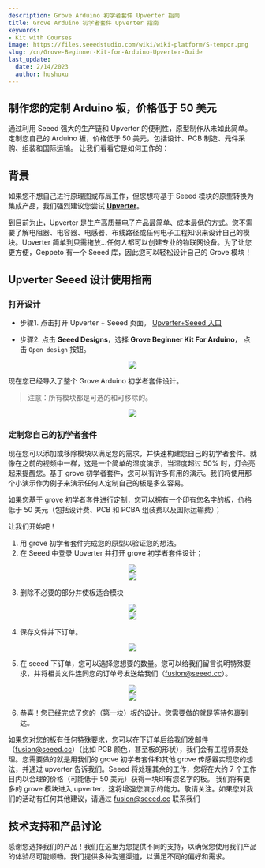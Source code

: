 ```yaml
---
description: Grove Arduino 初学者套件 Upverter 指南
title: Grove Arduino 初学者套件 Upverter 指南
keywords:
- Kit with Courses
image: https://files.seeedstudio.com/wiki/wiki-platform/S-tempor.png
slug: /cn/Grove-Beginner-Kit-for-Arduino-Upverter-Guide
last_update:
  date: 2/14/2023
  author: hushuxu
---
```

## 制作您的定制 Arduino 板，价格低于 50 美元

通过利用 Seeed 强大的生产链和 Upverter 的便利性，原型制作从未如此简单。定制您自己的 Arduino 板，价格低于 50 美元，包括设计、PCB 制造、元件采购、组装和国际运输。
让我们看看它是如何工作的：


## 背景

如果您不想自己进行原理图或布局工作，但您想将基于 Seeed 模块的原型转换为集成产品，我们强烈建议您尝试 [**Upverter**](https://geppetto.seeedstudio.com/)。

到目前为止，Upverter 是生产高质量电子产品最简单、成本最低的方式。您不需要了解电阻器、电容器、电感器、布线路径或任何电子工程知识来设计自己的模块。Upverter 简单到只需拖放...任何人都可以创建专业的物联网设备。为了让您更方便，Geppeto 有一个 Seeed 库，因此您可以轻松设计自己的 Grove 模块！

## Upverter Seeed 设计使用指南

### 打开设计

- 步骤1. 点击打开 Upverter + Seeed 页面。
[Upverter+Seeed 入口](https://geppetto.seeedstudio.com/)


- 步骤2. 点击 **Seeed Designs**，选择 **Grove Beginner Kit For Arduino**，
点击 `Open design` 按钮。

<div align="center"><img src="https://files.seeedstudio.com/wiki/Geppetto/wiki-01.png" /></div>


现在您已经导入了整个 Grove Arduino 初学者套件设计。

> 注意：所有模块都是可选的和可移除的。

<div align="center"><img src="https://files.seeedstudio.com/wiki/Grove-Beginner-Kit-for-Arduino-Geppetto-Guide/88888.png" /></div>


### 定制您自己的初学者套件

现在您可以添加或移除模块以满足您的需求，并快速构建您自己的初学者套件。就像在之前的视频中一样，这是一个简单的湿度演示，当湿度超过 50% 时，灯会亮起来提醒您。基于 grove 初学者套件，您可以有许多有用的演示。我们将使用那个小演示作为例子来演示任何人定制自己的板是多么容易。

如果您基于 grove 初学者套件进行定制，您可以拥有一个印有您名字的板，价格低于 50 美元（包括设计费、PCB 和 PCBA 组装费以及国际运输费）；

让我们开始吧！
1. 用 grove 初学者套件完成您的原型以验证您的想法。
2. 在 Seeed 中登录 Upverter 并打开 grove 初学者套件设计；

<div align="center"><img src="https://files.seeedstudio.com/wiki/Grove-Beginner-Kit-for-Arduino-Geppetto-Guide/1111.png" /></div>


<div align="center"><img src="https://files.seeedstudio.com/wiki/Grove-Beginner-Kit-for-Arduino-Geppetto-Guide/222.png" /></div>


3. 删除不必要的部分并使板适合模块


<div align="center"><img src="https://files.seeedstudio.com/wiki/Grove-Beginner-Kit-for-Arduino-Geppetto-Guide/3333.png" /></div>


<div align="center"><img src="https://files.seeedstudio.com/wiki/Grove-Beginner-Kit-for-Arduino-Geppetto-Guide/4444.png" /></div>


4. 保存文件并下订单。

<div align="center"><img src="https://files.seeedstudio.com/wiki/Grove-Beginner-Kit-for-Arduino-Geppetto-Guide/5555.png" /></div>

5. 在 seeed 下订单，您可以选择您想要的数量。您可以给我们留言说明特殊要求，并将相关文件连同您的订单号发送给我们（fusion@seeed.cc）。


<div align="center"><img src="https://files.seeedstudio.com/wiki/Grove-Beginner-Kit-for-Arduino-Geppetto-Guide/666.png" /></div>


<div align="center"><img src="https://files.seeedstudio.com/wiki/Grove-Beginner-Kit-for-Arduino-Geppetto-Guide/777.png" /></div>

6. 恭喜！您已经完成了您的（第一块）板的设计。您需要做的就是等待包裹到达。

如果您对您的板有任何特殊要求，您可以在下订单后给我们发邮件（fusion@seeed.cc）（比如 PCB 颜色，甚至板的形状），我们会有工程师来处理。您需要做的就是用我们的 grove 初学者套件和其他 grove 传感器实现您的想法，并通过 upverter 告诉我们。Seeed 将处理其余的工作，您将在大约 7 个工作日内以合理的价格（可能低于 50 美元）获得一块印有您名字的板。
我们将有更多的 grove 模块进入 upverter，这将增强您演示的能力。敬请关注。如果您对我们的活动有任何其他建议，请通过 fusion@seeed.cc 联系我们


## 技术支持和产品讨论

感谢您选择我们的产品！我们在这里为您提供不同的支持，以确保您使用我们产品的体验尽可能顺畅。我们提供多种沟通渠道，以满足不同的偏好和需求。

<div class="button_tech_support_container">
<a href="https://forum.seeedstudio.com/" class="button_forum"></a> 
<a href="https://www.seeedstudio.com/contacts" class="button_email"></a>
</div>

<div class="button_tech_support_container">
<a href="https://discord.gg/eWkprNDMU7" class="button_discord"></a> 
<a href="https://github.com/Seeed-Studio/wiki-documents/discussions/69" class="button_discussion"></a>
</div>